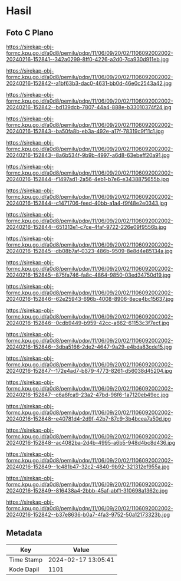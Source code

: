 # Hasil

## Foto C Plano

https://sirekap-obj-formc.kpu.go.id/a0d8/pemilu/pdpr/11/06/09/20/02/1106092002002-20240216-152841--342a0299-8ff0-4226-a2d0-7ca930d911eb.jpg

https://sirekap-obj-formc.kpu.go.id/a0d8/pemilu/pdpr/11/06/09/20/02/1106092002002-20240216-152842--a1bf63b3-dac0-4631-bb0d-46e0c2543a42.jpg

https://sirekap-obj-formc.kpu.go.id/a0d8/pemilu/pdpr/11/06/09/20/02/1106092002002-20240216-152842--bd139dcb-7807-44a4-888e-b33010374f24.jpg

https://sirekap-obj-formc.kpu.go.id/a0d8/pemilu/pdpr/11/06/09/20/02/1106092002002-20240216-152843--ba50fa8b-eb3a-492e-a17f-78319c9f11c1.jpg

https://sirekap-obj-formc.kpu.go.id/a0d8/pemilu/pdpr/11/06/09/20/02/1106092002002-20240216-152843--8a6b534f-9b9b-4997-a6d8-63ebeff20a91.jpg

https://sirekap-obj-formc.kpu.go.id/a0d8/pemilu/pdpr/11/06/09/20/02/1106092002002-20240216-152844--f1497ad1-2a56-4eb1-b7e6-e3438875655b.jpg

https://sirekap-obj-formc.kpu.go.id/a0d8/pemilu/pdpr/11/06/09/20/02/1106092002002-20240216-152844--c1471706-feed-40bb-a1a4-f9f48e2e0343.jpg

https://sirekap-obj-formc.kpu.go.id/a0d8/pemilu/pdpr/11/06/09/20/02/1106092002002-20240216-152844--651313e1-c7ce-4faf-9722-226e09f9556b.jpg

https://sirekap-obj-formc.kpu.go.id/a0d8/pemilu/pdpr/11/06/09/20/02/1106092002002-20240216-152845--db08b7af-0323-486b-9509-8e8d4e85134a.jpg

https://sirekap-obj-formc.kpu.go.id/a0d8/pemilu/pdpr/11/06/09/20/02/1106092002002-20240216-152845--875fa746-fa8c-4864-9850-03ed34750d19.jpg

https://sirekap-obj-formc.kpu.go.id/a0d8/pemilu/pdpr/11/06/09/20/02/1106092002002-20240216-152846--62e25943-696b-4008-8906-8ece4bc15637.jpg

https://sirekap-obj-formc.kpu.go.id/a0d8/pemilu/pdpr/11/06/09/20/02/1106092002002-20240216-152846--0cdb9449-b959-42cc-a662-61153c3f7ecf.jpg

https://sirekap-obj-formc.kpu.go.id/a0d8/pemilu/pdpr/11/06/09/20/02/1106092002002-20240216-152846--3dba5166-2de2-4647-9a29-e4bda83cde15.jpg

https://sirekap-obj-formc.kpu.go.id/a0d8/pemilu/pdpr/11/06/09/20/02/1106092002002-20240216-152847--172e4ad7-b879-4773-8261-d56038d45204.jpg

https://sirekap-obj-formc.kpu.go.id/a0d8/pemilu/pdpr/11/06/09/20/02/1106092002002-20240216-152847--c6a6fca9-23a2-47bd-96f6-1a7120eb49ec.jpg

https://sirekap-obj-formc.kpu.go.id/a0d8/pemilu/pdpr/11/06/09/20/02/1106092002002-20240216-152848--e40781d4-2d9f-42b7-87c9-3b4bcea7a50d.jpg

https://sirekap-obj-formc.kpu.go.id/a0d8/pemilu/pdpr/11/06/09/20/02/1106092002002-20240216-152848--ac4082ba-2d4b-4995-a6b5-948d4bc8d436.jpg

https://sirekap-obj-formc.kpu.go.id/a0d8/pemilu/pdpr/11/06/09/20/02/1106092002002-20240216-152849--1c481b47-32c2-4840-9b92-321312ef955a.jpg

https://sirekap-obj-formc.kpu.go.id/a0d8/pemilu/pdpr/11/06/09/20/02/1106092002002-20240216-152849--816438a4-2bbb-45af-abf1-310698a1362c.jpg

https://sirekap-obj-formc.kpu.go.id/a0d8/pemilu/pdpr/11/06/09/20/02/1106092002002-20240216-152842--b37e8636-b0a7-4fa3-9752-50a12173323b.jpg


## Metadata

| Key        | Value               |
| ---------- | ------------------- |
| Time Stamp | 2024-02-17 13:05:41 |
| Kode Dapil | 1101                |




